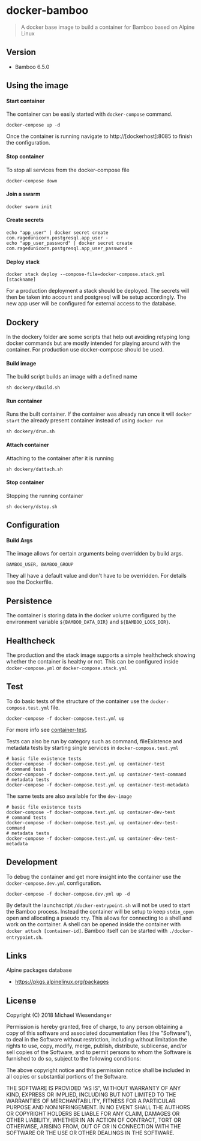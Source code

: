 # docker-bamboo

> A docker base image to build a container for Bamboo based on Alpine Linux

## Version

* Bamboo 6.5.0

## Using the image

#### Start container

The container can be easily started with `docker-compose` command.

```
docker-compose up -d
```

Once the container is running navigate to http://[dockerhost]:8085 to finish the configuration.

#### Stop container

To stop all services from the docker-compose file

```
docker-compose down
```

#### Join a swarm

```
docker swarm init
```

#### Create secrets
```
echo "app_user" | docker secret create com.ragedunicorn.postgresql.app_user -
echo "app_user_password" | docker secret create com.ragedunicorn.postgresql.app_user_password -
```

#### Deploy stack
```
docker stack deploy --compose-file=docker-compose.stack.yml [stackname]
```

For a production deployment a stack should be deployed. The secrets will then be taken into account and postgresql will be setup accordingly. The new app user will be configured for external access to the database.

## Dockery

In the dockery folder are some scripts that help out avoiding retyping long docker commands but are mostly intended for playing around with the container. For production use docker-compose should be used.

#### Build image

The build script builds an image with a defined name

```
sh dockery/dbuild.sh
```

#### Run container

Runs the built container. If the container was already run once it will `docker start` the already present container instead of using `docker run`

```
sh dockery/drun.sh
```

#### Attach container

Attaching to the container after it is running

```
sh dockery/dattach.sh
```

#### Stop container

Stopping the running container

```
sh dockery/dstop.sh
```

## Configuration

#### Build Args

The image allows for certain arguments being overridden by build args.

`BAMBOO_USER, BAMBOO_GROUP`

They all have a default value and don't have to be overridden. For details see the Dockerfile.

## Persistence

The container is storing data in the docker volume configured by the environment variable `${BAMBOO_DATA_DIR}` and `${BAMBOO_LOGS_DIR}`.

## Healthcheck

The production and the stack image supports a simple healthcheck showing whether the container is healthy or not. This can be configured inside `docker-compose.yml` or `docker-compose.stack.yml`

## Test

To do basic tests of the structure of the container use the `docker-compose.test.yml` file.

`docker-compose -f docker-compose.test.yml up`

For more info see [container-test](https://github.com/RagedUnicorn/docker-container-test).

Tests can also be run by category such as command, fileExistence and metadata tests by starting single services in `docker-compose.test.yml`

```
# basic file existence tests
docker-compose -f docker-compose.test.yml up container-test
# command tests
docker-compose -f docker-compose.test.yml up container-test-command
# metadata tests
docker-compose -f docker-compose.test.yml up container-test-metadata
```

The same tests are also available for the `dev-image`

```
# basic file existence tests
docker-compose -f docker-compose.test.yml up container-dev-test
# command tests
docker-compose -f docker-compose.test.yml up container-dev-test-command
# metadata tests
docker-compose -f docker-compose.test.yml up container-dev-test-metadata
```

## Development

To debug the container and get more insight into the container use the `docker-compose.dev.yml` configuration.

```
docker-compose -f docker-compose.dev.yml up -d
```

By default the launchscript `/docker-entrypoint.sh` will not be used to start the Bamboo process. Instead the container will be setup to keep `stdin_open` open and allocating a pseudo `tty`. This allows for connecting to a shell and work on the container. A shell can be opened inside the container with `docker attach [container-id]`. Bamboo itself can be started with `./docker-entrypoint.sh`.

## Links

Alpine packages database
- https://pkgs.alpinelinux.org/packages

## License

Copyright (C) 2018 Michael Wiesendanger

Permission is hereby granted, free of charge, to any person obtaining
a copy of this software and associated documentation files (the
"Software"), to deal in the Software without restriction, including
without limitation the rights to use, copy, modify, merge, publish,
distribute, sublicense, and/or sell copies of the Software, and to
permit persons to whom the Software is furnished to do so, subject to
the following conditions:

The above copyright notice and this permission notice shall be
included in all copies or substantial portions of the Software.

THE SOFTWARE IS PROVIDED "AS IS", WITHOUT WARRANTY OF ANY KIND,
EXPRESS OR IMPLIED, INCLUDING BUT NOT LIMITED TO THE WARRANTIES OF
MERCHANTABILITY, FITNESS FOR A PARTICULAR PURPOSE AND
NONINFRINGEMENT. IN NO EVENT SHALL THE AUTHORS OR COPYRIGHT HOLDERS BE
LIABLE FOR ANY CLAIM, DAMAGES OR OTHER LIABILITY, WHETHER IN AN ACTION
OF CONTRACT, TORT OR OTHERWISE, ARISING FROM, OUT OF OR IN CONNECTION
WITH THE SOFTWARE OR THE USE OR OTHER DEALINGS IN THE SOFTWARE.
